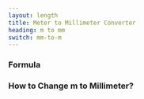 ```yaml
---
layout: length
title: Meter to Millimeter Converter
heading: m to mm
switch: mm-to-m
---
```


<script>
  selectInput[7].selected = true
  selectOutput[2].selected = true
</script>

### Formula
<p id="formula"></p>

### How to Change m to Millimeter?

